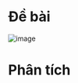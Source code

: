 # Đề bài
![image](https://github.com/VanHoang110802/Competitive_Programming/assets/108053955/31d89e1e-b94b-4f39-869c-6563ea958653)

# Phân tích
